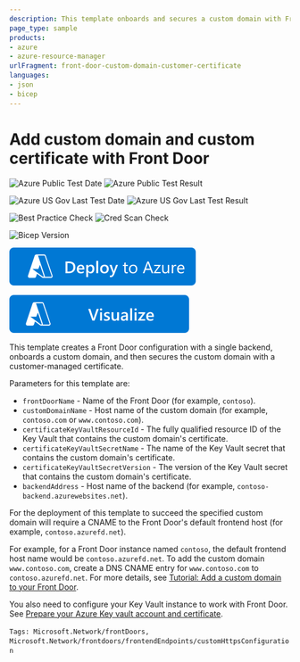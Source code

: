 ```yaml
---
description: This template onboards and secures a custom domain with Front Door with a customer-managed certificate
page_type: sample
products:
- azure
- azure-resource-manager
urlFragment: front-door-custom-domain-customer-certificate
languages:
- json
- bicep
---
```

# Add custom domain and custom certificate with Front Door

![Azure Public Test Date](https://azurequickstartsservice.blob.core.windows.net/badges/quickstarts/microsoft.network/front-door-custom-domain-customer-certificate/PublicLastTestDate.svg)
![Azure Public Test Result](https://azurequickstartsservice.blob.core.windows.net/badges/quickstarts/microsoft.network/front-door-custom-domain-customer-certificate/PublicDeployment.svg)

![Azure US Gov Last Test Date](https://azurequickstartsservice.blob.core.windows.net/badges/quickstarts/microsoft.network/front-door-custom-domain-customer-certificate/FairfaxLastTestDate.svg)
![Azure US Gov Last Test Result](https://azurequickstartsservice.blob.core.windows.net/badges/quickstarts/microsoft.network/front-door-custom-domain-customer-certificate/FairfaxDeployment.svg)

![Best Practice Check](https://azurequickstartsservice.blob.core.windows.net/badges/quickstarts/microsoft.network/front-door-custom-domain-customer-certificate/BestPracticeResult.svg)
![Cred Scan Check](https://azurequickstartsservice.blob.core.windows.net/badges/quickstarts/microsoft.network/front-door-custom-domain-customer-certificate/CredScanResult.svg)

![Bicep Version](https://azurequickstartsservice.blob.core.windows.net/badges/quickstarts/microsoft.network/front-door-custom-domain-customer-certificate/BicepVersion.svg)

[![Deploy To Azure](https://raw.githubusercontent.com/Azure/azure-quickstart-templates/master/1-CONTRIBUTION-GUIDE/images/deploytoazure.svg?sanitize=true)](https://portal.azure.com/#create/Microsoft.Template/uri/https%3A%2F%2Fraw.githubusercontent.com%2FAzure%2Fazure-quickstart-templates%2Fmaster%2Fquickstarts%2Fmicrosoft.network%2Ffront-door-custom-domain-customer-certificate%2Fazuredeploy.json)

[![Visualize](https://raw.githubusercontent.com/Azure/azure-quickstart-templates/master/1-CONTRIBUTION-GUIDE/images/visualizebutton.svg?sanitize=true)](http://armviz.io/#/?load=https%3A%2F%2Fraw.githubusercontent.com%2FAzure%2Fazure-quickstart-templates%2Fmaster%2Fquickstarts%2Fmicrosoft.network%2Ffront-door-custom-domain-customer-certificate%2Fazuredeploy.json)

This template creates a Front Door configuration with a single backend, onboards a custom domain, and then secures the custom domain with a customer-managed certificate.

Parameters for this template are:
- `frontDoorName` - Name of the Front Door (for example, `contoso`).
- `customDomainName` - Host name of the custom domain (for example, `contoso.com` or `www.contoso.com`).
- `certificateKeyVaultResourceId` - The fully qualified resource ID of the Key Vault that contains the custom domain's certificate.
- `certificateKeyVaultSecretName` - The name of the Key Vault secret that contains the custom domain's certificate.
- `certificateKeyVaultSecretVersion` - The version of the Key Vault secret that contains the custom domain's certificate.
- `backendAddress` - Host name of the backend (for example, `contoso-backend.azurewebsites.net`).

For the deployment of this template to succeed the specified custom domain will require a CNAME to the Front Door's default frontend host (for example, `contoso.azurefd.net`).

For example, for a Front Door instance named `contoso`, the default frontend host name would be `contoso.azurefd.net`. To add the custom domain `www.contoso.com`, create a DNS CNAME entry for `www.contoso.com` to `contoso.azurefd.net`. For more details, see [Tutorial: Add a custom domain to your Front Door](https://docs.microsoft.com/azure/frontdoor/front-door-custom-domain).

You also need to configure your Key Vault instance to work with Front Door. See [Prepare your Azure Key vault account and certificate](https://docs.microsoft.com/azure/frontdoor/front-door-custom-domain-https#prepare-your-azure-key-vault-account-and-certificate).

`Tags: Microsoft.Network/frontDoors, Microsoft.Network/frontdoors/frontendEndpoints/customHttpsConfiguration`
